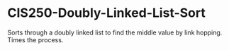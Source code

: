 # CIS250-Doubly-Linked-List-Sort
Sorts through a doubly linked list to find the middle value by link hopping. Times the process.
